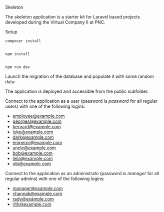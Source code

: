 Skeleton

The skeleton application is a starter kit for Laravel based projects developed during the Virtual Company II at PNC.

Setup

    composer install


    npm install


    npm run dev

Launch the migration of the database and populate it with some random data:


The application is deployed and accessible from the public subfolder.

Connect to the application as a user (password is *password* for all regular users) with one of the following logins:

* employee@example.com
* georges@example.com
* bernard@example.com
* luke@example.com
* dark@example.com
* emperor@example.com
* uncle@example.com
* bob@example.com
* leila@example.com
* obi@example.com

Connect to the application as an administrato (password is *manager* for all regular admins) with one of the following logins:

* manager@example.com
* channak@example.com
* rady@example.com
* rith@example.com

